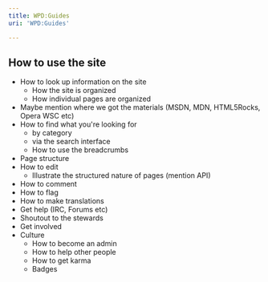 ```yaml
---
title: WPD:Guides
uri: 'WPD:Guides'

---
```

## How to use the site

-   How to look up information on the site
    -   How the site is organized
    -   How individual pages are organized
-   Maybe mention where we got the materials (MSDN, MDN, HTML5Rocks, Opera WSC etc)
-   How to find what you're looking for
    -   by category
    -   via the search interface
    -   How to use the breadcrumbs
-   Page structure
-   How to edit
    -   Illustrate the structured nature of pages (mention API)
-   How to comment
-   How to flag
-   How to make translations
-   Get help (IRC, Forums etc)
-   Shoutout to the stewards
-   Get involved
-   Culture
    -   How to become an admin
    -   How to help other people
    -   How to get karma
    -   Badges
